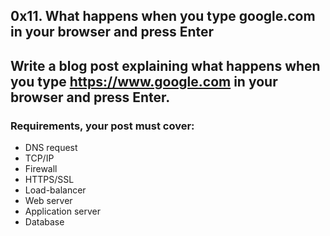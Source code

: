## 0x11. What happens when you type google.com in your browser and press Enter

## Write a blog post explaining what happens when you type https://www.google.com in your browser and press Enter.
### Requirements, your post must cover:

* DNS request
* TCP/IP
* Firewall
* HTTPS/SSL
* Load-balancer
* Web server
* Application server
* Database
